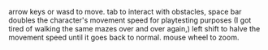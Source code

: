 arrow keys or wasd to move.  tab to interact with obstacles, space bar doubles the character's movement speed for
playtesting purposes (I got tired of walking the same mazes over and over again,) left shift to halve the movement speed until it goes back to normal.
mouse wheel to zoom.
